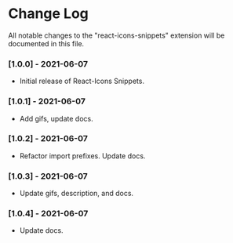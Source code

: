# Change Log

All notable changes to the "react-icons-snippets" extension will be documented in this file.

### [1.0.0] - 2021-06-07

- Initial release of React-Icons Snippets.

### [1.0.1] - 2021-06-07

- Add gifs, update docs.

### [1.0.2] - 2021-06-07

- Refactor import prefixes. Update docs.

### [1.0.3] - 2021-06-07

- Update gifs, description, and docs.

### [1.0.4] - 2021-06-07

- Update docs.
